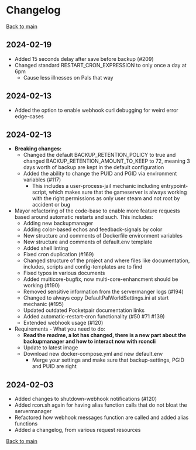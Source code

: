 # Changelog

[Back to main](README.md#changelog)

## 2024-02-19

* Added 15 seconds delay after save before backup (#209)
* Changed standard RESTART_CRON_EXPRESSION to only once a day at 6pm
  * Cause less illnesses on Pals that way

## 2024-02-13

* Added the option to enable webhook curl debugging for weird error edge-cases

## 2024-02-13
* **Breaking changes:** 
  * Changed the default BACKUP_RETENTION_POLICY to true and changed BACKUP_RETENTION_AMOUNT_TO_KEEP to 72, meaning 3 days worth of backup are kept in the default configuration
  * Added the ability to change the PUID and PGID via environment variables (#117)
    * This includes a user-process-jail mechanic including entrypoint-script, which makes sure that the gameserver is always working with the right permissions as only user steam and not root by accident or bug 
* Mayor refactoring of the code-base to enable more feature requests based around automatic restarts and such. This includes:
  * Adding new backupmanager
  * Adding color-based echos and feedback-signals by color
  * New structure and comments of Dockerfile environment variables
  * New structure and comments of default.env template
  * Added shell linting
  * Fixed cron duplication (#169)
  * Changed structure of the project and where files like documentation, includes, scripts and config-templates are to find
  * Fixed typos in various documents
  * Added multicore-bugfix, now multi-core-enhancment should be working (#190)
  * Removed sensitive information from the servermanger logs (#194)
  * Changed to always copy DefaultPalWorldSettings.ini at start mechanic (#195)
  * Updated outdated Pocketpair documentation links
  * Added automatic-restart-cron functionality (#50 #71 #139)
  * Extended webhook usage (#120)
* Requirements - What you need to do:
  * **Read the readme, a lot has changed, there is a new part about the backupmanager and how to interact now with rconcli**
  * Update to latest image
  * Download new docker-compose.yml and new default.env
    * Merge your settings and make sure that backup-settings, PGID and PUID are right

## 2024-02-03

* Added changes to shutdown-webhook notifications (#120)
* Added rcon.sh again for having alias function calls that do not bloat the servermanager
* Refactored how webhook messages function are called and added alias functions
* Added a changelog, from various request resources

[Back to main](README.md#changelog)
